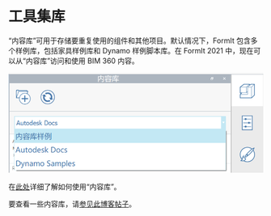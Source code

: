 # 工具集库

“内容库”可用于存储要重复使用的组件和其他项目。默认情况下，FormIt 包含多个样例库，包括家具样例库和 Dynamo 样例脚本库。在 FormIt 2021 中，现在可以从“内容库”访问和使用 BIM 360 内容。

![](<../.gitbook/assets/screen-shot-2020-03-30-at-1.39.13-pm (1).png>)

在[此处](../formit-primer/part-i/import-export-and-content-library.md)详细了解如何使用“内容库”。

要查看一些内容库，请[参见此博客帖子](https://formit.autodesk.com/blog/post/content-library)。
